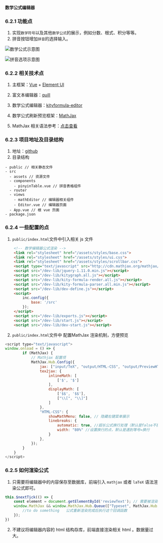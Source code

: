 #### 数学公式编辑器

### 6.2.1 功能点
1. 实现`数学符号`以及其他`数学公式`的展示，例如分数、根式、积分等等。
2. 拼音按钮增加`拼音`的选择输入。

![数学公式示意图](https://upload-images.jianshu.io/upload_images/22031180-16475385aec1617d.png?imageMogr2/auto-orient/strip%7CimageView2/2/w/1240)

![拼音选项示意图](https://upload-images.jianshu.io/upload_images/22031180-07a54b513afb9149.png?imageMogr2/auto-orient/strip%7CimageView2/2/w/1240)



### 6.2.2 相关技术点
1. 主框架：[Vue](https://cn.vuejs.org/v2/guide/) + [Element UI](https://element.eleme.cn/#/zh-CN)
2. 富文本编辑器：[quill](https://github.com/quilljs/quill/)

3. 数学公式编辑器：[kityformula-editor](https://github.com/fex-team/kityformula-editor)

3. 数学公式刷新预览框架：[MathJax](https://github.com/mathjax/MathJax-src)
4. MathJax 相关语法参考：[点击查看](https://www.qianwenma.cn/2018/05/17/mathjax-yu-fa-can-kao/)

### 6.2.3 项目地址及目录结构
1. 地址：[github](https://github.com/zhangkai0621/vue-math-edit/tree/master/code)
2. 目录结构

```
- public // 相关静态文件
- src
  - assets // 资源文件
  - components 
    - pinyinTable.vue // 拼音表格组件
  - router 
  - views
    - mathEditor // 编辑器相关组件
    - Editor.vue // 编辑器页面
  - App.vue // 根 vue 页面
- package.json
```

### 6.2.4 一些配置的点
1. `public/index.html`文件中引入相关 js 文件
```html
    <!-- 数学编辑器公式渲染 -->
    <link rel="stylesheet" href="/assets/styles/base.css">
    <link rel="stylesheet" href="/assets/styles/ui.css">
    <link rel="stylesheet" href="/assets/styles/scrollbar.css">
	<script type="text/javascript" src="http://cdn.mathjax.org/mathjax/latest/MathJax.js?config=TeX-AMS-MML_HTMLorMML"></script>
    <script src="/dev-lib/jquery-1.11.0.min.js"></script>
    <script src="/dev-lib/kitygraph.all.js"></script>
    <script src="/dev-lib/kity-formula-render.all.js"></script>
    <script src="/dev-lib/kity-formula-parser.all.min.js"></script>
    <script src="/dev-lib/dev-define.js"></script>
    <script>
        inc.config({
            base: '/src'
        });
    </script>
    <script src="/dev-lib/exports.js"></script>
    <script src="/dev-lib/start.js"></script>
    <script src="/dev-lib/dev-start.js"></script>
```
2. `public/index.html`文件中 配置MathJax 渲染机制，方便预览
```js
<script type="text/javascript">
window.onload = () => {
        if (MathJax) {
            // Mathjax 配置项
            MathJax.Hub.Config({
                jax: ["input/TeX", "output/HTML-CSS", "output/PreviewHTML"], //输出格式配置：latex 解析为 DOM结构
                tex2jax: {
                    inlineMath: [
                        ['$', '$']
                    ],
                    displayMath: [
                        ['$$', '$$'],
                        ["\\[", "\\]"]
                    ]
                },
                "HTML-CSS": {
                    showMathMenu: false, // 隐藏右键菜单展示
                    linebreaks: {
                        automatic: true, //超长公式换行处理（默认是false不换行）
                        width: "80%" //设置换行的点，默认是遇到等号=换行
                    }
                },
            });
        }
    }
</script>
```

### 6.2.5 如何渲染公式
1. 只需要将编辑器中的内容保存至数据库，前端引入 `mathjax` 或者 `laTeX` 语法渲染公式即可。
```js
this.$nextTick(() => {
    const element = document.getElementById('reviewText'); // 需要被渲染的元素
    window.MathJax && window.MathJax.Hub.Queue(["Typeset", MathJax.Hub, element], () => {
        //to do something   公式重新渲染完成后执行这个回调函数
    });
})
```
2. 不建议将编辑器内容的 html 结构存库，前端直接渲染相关 html 。数据量过大。



